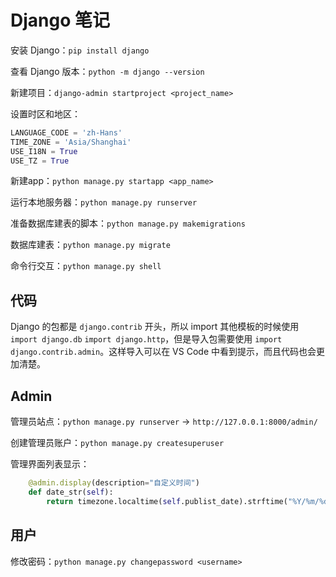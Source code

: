 # Django 笔记

安装 Django：`pip install django`

查看 Django 版本：`python -m django --version`

新建项目：`django-admin startproject <project_name>`

设置时区和地区：

```py
LANGUAGE_CODE = 'zh-Hans'
TIME_ZONE = 'Asia/Shanghai'
USE_I18N = True
USE_TZ = True
```

新建app：`python manage.py startapp <app_name>`

运行本地服务器：`python manage.py runserver`

准备数据库建表的脚本：`python manage.py makemigrations`

数据库建表：`python manage.py migrate`

命令行交互：`python manage.py shell`

## 代码

Django 的包都是 `django.contrib` 开头，所以 import 其他模板的时候使用 `import django.db` `import django.http`，但是导入包需要使用 `import django.contrib.admin`。这样导入可以在 VS Code 中看到提示，而且代码也会更加清楚。

## Admin

管理员站点：`python manage.py runserver` -> `http://127.0.0.1:8000/admin/`

创建管理员账户：`python manage.py createsuperuser`

管理界面列表显示：

```py
    @admin.display(description="自定义时间")
    def date_str(self):
        return timezone.localtime(self.publist_date).strftime("%Y/%m/%d %H:%M:%S")
```

## 用户

修改密码：`python manage.py changepassword <username>`
